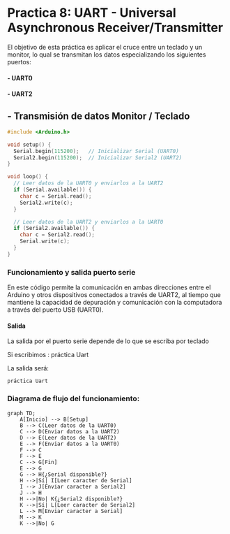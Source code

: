 # Practica 8: UART - Universal Asynchronous Receiver/Transmitter

El objetivo de esta práctica es aplicar el cruce entre un teclado y un monitor, lo qual se transmitan los datos especializando los siguientes puertos:

#### - UART0
#### - UART2

## - Transmisión de datos Monitor / Teclado

```c++
#include <Arduino.h>

void setup() {
  Serial.begin(115200);   // Inicializar Serial (UART0)
  Serial2.begin(115200);  // Inicializar Serial2 (UART2)
}

void loop() {
  // Leer datos de la UART0 y enviarlos a la UART2
  if (Serial.available()) {
    char c = Serial.read();
    Serial2.write(c);
  }

  // Leer datos de la UART2 y enviarlos a la UART0
  if (Serial2.available()) {
    char c = Serial2.read();
    Serial.write(c);
  }
}
```

### Funcionamiento y salida puerto serie

En este código permite la comunicación en ambas direcciones entre el Arduino y otros dispositivos conectados a través de UART2, al tiempo que mantiene la capacidad de depuración y comunicación con la computadora a través del puerto USB (UART0). 


#### Salida

La salida por el puerto serie depende de lo que se escriba por teclado 

Si escribimos : práctica Uart

La salida será:

```
práctica Uart
```

### Diagrama de flujo del funcionamiento: 

```mermaid
graph TD;
    A[Inicio] --> B[Setup]
    B --> C(Leer datos de la UART0)
    C --> D(Enviar datos a la UART2)
    D --> E(Leer datos de la UART2)
    E --> F(Enviar datos a la UART0)
    F --> C
    F --> E
    C --> G[Fin]
    E --> G
    G --> H{¿Serial disponible?}
    H -->|Sí| I[Leer caracter de Serial]
    I --> J[Enviar caracter a Serial2]
    J --> H
    H -->|No| K{¿Serial2 disponible?}
    K -->|Sí| L[Leer caracter de Serial2]
    L --> M[Enviar caracter a Serial]
    M --> K
    K -->|No| G

```

